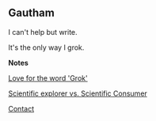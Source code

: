 ## Gautham

I can't help but write. 

It's the only way I grok.

**Notes**

[Love for the word 'Grok'](http://simp.ly/publish/NyCFVK)

[Scientific explorer vs. Scientific Consumer](http://simp.ly/publish/KX5wQM)





[Contact](http://simp.ly/publish/qm2GFn)



